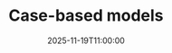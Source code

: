 ---
type: lecture
date: 2025-11-19T11:00:00
title: "Case-based models"
lecture_type: Coding
thumbnail: /static_files/presentations/lec.jpg
links:
- url: https://github.com/data-mining-UniPI/teaching25/tree/lectures/machine%20learning
  name: slides
hide_from_announcments: true
---